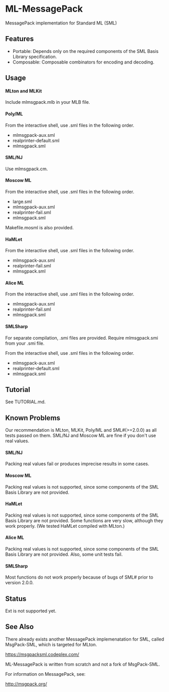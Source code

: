ML-MessagePack
==============

MessagePack implementation for Standard ML (SML)

Features
--------

- Portable: Depends only on the required components of the SML Basis Library specification.
- Composable: Composable combinators for encoding and decoding.

Usage
-----

#### MLton and MLKit

Include mlmsgpack.mlb in your MLB file.

#### Poly/ML

From the interactive shell, use .sml files in the following order.

- mlmsgpack-aux.sml
- realprinter-default.sml
- mlmsgpack.sml

#### SML/NJ

Use mlmsgpack.cm.

#### Moscow ML

From the interactive shell, use .sml files in the following order.

- large.sml
- mlmsgpack-aux.sml
- realprinter-fail.sml
- mlmsgpack.sml

Makefile.mosml is also provided.

#### HaMLet

From the interactive shell, use .sml files in the following order.

- mlmsgpack-aux.sml
- realprinter-fail.sml
- mlmsgpack.sml

#### Alice ML

From the interactive shell, use .sml files in the following order.

- mlmsgpack-aux.sml
- realprinter-fail.sml
- mlmsgpack.sml

#### SMLSharp

For separate compilation, .smi files are provided. Require mlmsgpack.smi from your .smi file.

From the interactive shell, use .sml files in the following order.

- mlmsgpack-aux.sml
- realprinter-default.sml
- mlmsgpack.sml

Tutorial
--------

See TUTORIAL.md.

Known Problems
--------------

Our recommendation is MLton, MLKit, Poly/ML and SML#(>=2.0.0) as all tests passed on them.
SML/NJ and Moscow ML are fine if you don't use real values.

#### SML/NJ

Packing real values fail or produces imprecise results in some cases.

#### Moscow ML

Packing real values is not supported, since some components of the SML Basis Library are not provided.

#### HaMLet

Packing real values is not supported, since some components of the SML Basis Library are not provided.
Some functions are very slow, although they work properly. (We tested HaMLet compiled with MLton.)

#### Alice ML

Packing real values is not supported, since some components of the SML Basis Library are not provided.
Also, some unit tests fail.

#### SMLSharp

Most functions do not work properly because of bugs of SML# prior to version 2.0.0.

Status
------

Ext is not supported yet.

See Also
--------

There already exists another MessagePack implemenatation for SML, 
called MsgPack-SML, which is targeted for MLton.

https://msgpacksml.codeplex.com/

ML-MessagePack is written from scratch and not a fork of MsgPack-SML.

For information on MessagePack, see:

http://msgpack.org/
